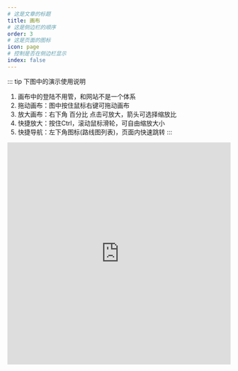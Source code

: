 ```yaml
---
# 这是文章的标题
title: 画布
# 这是侧边栏的顺序
order: 3
# 这是页面的图标
icon: page
# 控制是否在侧边栏显示
index: false
---
```


::: tip 下图中的演示使用说明
1. 画布中的登陆不用管，和网站不是一个体系
2. 拖动画布：图中按住鼠标右键可拖动画布
3. 放大画布：右下角 百分比 点击可放大，箭头可选择缩放比
4. 快捷放大：按住Ctrl，滚动鼠标滑轮，可自由缩放大小
5. 快捷导航：左下角图标(路线图列表)，页面内快速跳转
:::

<iframe border=0 frameborder=0 height=500 width=100% src="https://boardmix.cn/app/share?token=tqvEHOlEIC6P3u6039ciYA4HBmejAJhAkTSSFXS_JKH-uPjFSis4Byj8dSJVjR6RL9a9RlZKfO3ZD_gKw-P9jqv9yTcBnW55v72AOL9se10=&inviteCode=k830m4"> </iframe>
